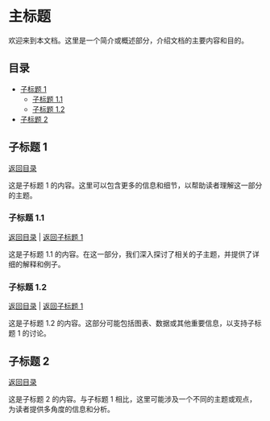 # 主标题

欢迎来到本文档。这里是一个简介或概述部分，介绍文档的主要内容和目的。

## 目录
- [子标题 1](#子标题-1)
  - [子标题 1.1](#子标题-11)
  - [子标题 1.2](#子标题-12)
- [子标题 2](#子标题-2)

## 子标题 1
[返回目录](#目录)

这是子标题 1 的内容。这里可以包含更多的信息和细节，以帮助读者理解这一部分的主题。

### 子标题 1.1
[返回目录](#目录) | [返回子标题 1](#子标题-1)

这是子标题 1.1 的内容。在这一部分，我们深入探讨了相关的子主题，并提供了详细的解释和例子。

### 子标题 1.2
[返回目录](#目录) | [返回子标题 1](#子标题-1)

这是子标题 1.2 的内容。这部分可能包括图表、数据或其他重要信息，以支持子标题 1 的讨论。

## 子标题 2
[返回目录](#目录)

这是子标题 2 的内容。与子标题 1 相比，这里可能涉及一个不同的主题或观点，为读者提供多角度的信息和分析。
